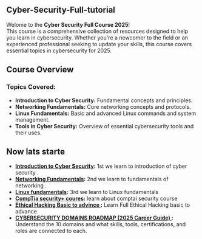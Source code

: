 ## Cyber-Security-Full-tutorial

Welome to the **Cyber Security Full Course 2025**! <br> This course is a comprehensive collection of resources designed to help you learn in cybersecurity. Whether you're a newcomer to the field or an experienced professional seeking to update your skills, this course covers essential topics in cybersecurity for 2025.

## Course Overview

### Topics Covered:
- **Introduction to Cyber Security:** Fundamental concepts and principles.
- **Networking Fundamentals:** Core networking concepts and protocols.
- **Linux Fundamentals:** Basic and advanced Linux commands and system management.
- **Tools in Cyber Security:** Overview of essential cybersecurity tools and their uses.

## Now lats starte


- **[Introduction to Cyber Security](https://github.com/sherazi1214/Introduction-to-Cyber-Security/blob/main/README.md):** 1st we learn to introduction of cyber security .
- **[Networking Fundamentals](https://github.com/sherazi1214/fundamentals-of-networking):** 2nd we learn to fundamentals of networking .
- **[Linux fundamentals](https://github.com/sherazi1214/Linux-fundamentals):** 3rd we learn to Linux fundamentals
-  **[CompTia security+ coures]([https://github.com/sherazi1214/comptia-security-/blob/main/README.md]):** learn about comptai security course
-  **[Ethical Hacking Basic to advince ](https://github.com/sherazi1214/Ethical-Hacking-Basic-to-advance):** Learn Full Ethical Hacking basic to advance
- **[CYBERSECURITY DOMAINS ROADMAP (2025 Career Guide) ](https://github.com/sherazi1214/CYBERSECURITY-DOMAINS-ROADMAP):** Understand the 10 domains and what skills, tools, certifications, and roles are connected to each.
